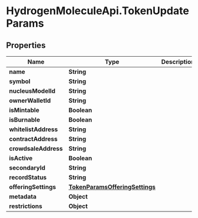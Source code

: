 # HydrogenMoleculeApi.TokenUpdateParams

## Properties
Name | Type | Description | Notes
------------ | ------------- | ------------- | -------------
**name** | **String** |  | [optional] 
**symbol** | **String** |  | [optional] 
**nucleusModelId** | **String** |  | [optional] 
**ownerWalletId** | **String** |  | [optional] 
**isMintable** | **Boolean** |  | [optional] 
**isBurnable** | **Boolean** |  | [optional] 
**whitelistAddress** | **String** |  | [optional] 
**contractAddress** | **String** |  | [optional] 
**crowdsaleAddress** | **String** |  | [optional] 
**isActive** | **Boolean** |  | [optional] 
**secondaryId** | **String** |  | [optional] 
**recordStatus** | **String** |  | [optional] 
**offeringSettings** | [**TokenParamsOfferingSettings**](TokenParamsOfferingSettings.md) |  | [optional] 
**metadata** | **Object** |  | [optional] 
**restrictions** | **Object** |  | [optional] 


